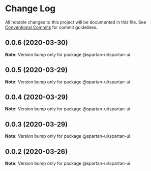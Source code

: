 # Change Log

All notable changes to this project will be documented in this file.
See [Conventional Commits](https://conventionalcommits.org) for commit guidelines.

## 0.0.6 (2020-03-30)

**Note:** Version bump only for package @spartan-ui/spartan-ui





## 0.0.5 (2020-03-29)

**Note:** Version bump only for package @spartan-ui/spartan-ui





## 0.0.4 (2020-03-29)

**Note:** Version bump only for package @spartan-ui/spartan-ui





## 0.0.3 (2020-03-29)

**Note:** Version bump only for package @spartan-ui/spartan-ui





## 0.0.2 (2020-03-26)

**Note:** Version bump only for package @spartan-ui/spartan-ui
